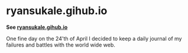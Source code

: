 ryansukale.gihub.io
===================

**See [ryansukale.gihub.io](ryansukale.gihub.io)**

One fine day on the 24'th of April I decided to keep a daily journal of my failures and battles with the world wide web.